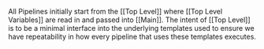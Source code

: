 All Pipelines initially start from the [[Top Level]] where [[Top Level Variables]] are read in and passed into [[Main]].  The intent of [[Top Level]] is to be a minimal interface into the underlying templates used to ensure we have repeatability in how every pipeline that uses these templates executes.